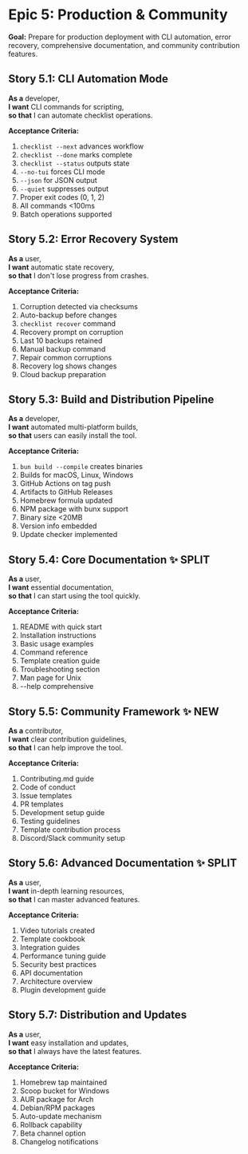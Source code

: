 # Epic 5: Production & Community

**Goal:** Prepare for production deployment with CLI automation, error recovery, comprehensive documentation, and community contribution features.

## Story 5.1: CLI Automation Mode

**As a** developer,  
**I want** CLI commands for scripting,  
**so that** I can automate checklist operations.

**Acceptance Criteria:**

1. `checklist --next` advances workflow
2. `checklist --done` marks complete
3. `checklist --status` outputs state
4. `--no-tui` forces CLI mode
5. `--json` for JSON output
6. `--quiet` suppresses output
7. Proper exit codes (0, 1, 2)
8. All commands <100ms
9. Batch operations supported

## Story 5.2: Error Recovery System

**As a** user,  
**I want** automatic state recovery,  
**so that** I don't lose progress from crashes.

**Acceptance Criteria:**

1. Corruption detected via checksums
2. Auto-backup before changes
3. `checklist recover` command
4. Recovery prompt on corruption
5. Last 10 backups retained
6. Manual backup command
7. Repair common corruptions
8. Recovery log shows changes
9. Cloud backup preparation

## Story 5.3: Build and Distribution Pipeline

**As a** developer,  
**I want** automated multi-platform builds,  
**so that** users can easily install the tool.

**Acceptance Criteria:**

1. `bun build --compile` creates binaries
2. Builds for macOS, Linux, Windows
3. GitHub Actions on tag push
4. Artifacts to GitHub Releases
5. Homebrew formula updated
6. NPM package with bunx support
7. Binary size <20MB
8. Version info embedded
9. Update checker implemented

## Story 5.4: Core Documentation ✨ SPLIT

**As a** user,  
**I want** essential documentation,  
**so that** I can start using the tool quickly.

**Acceptance Criteria:**

1. README with quick start
2. Installation instructions
3. Basic usage examples
4. Command reference
5. Template creation guide
6. Troubleshooting section
7. Man page for Unix
8. --help comprehensive

## Story 5.5: Community Framework ✨ NEW

**As a** contributor,  
**I want** clear contribution guidelines,  
**so that** I can help improve the tool.

**Acceptance Criteria:**

1. Contributing.md guide
2. Code of conduct
3. Issue templates
4. PR templates
5. Development setup guide
6. Testing guidelines
7. Template contribution process
8. Discord/Slack community setup

## Story 5.6: Advanced Documentation ✨ SPLIT

**As a** user,  
**I want** in-depth learning resources,  
**so that** I can master advanced features.

**Acceptance Criteria:**

1. Video tutorials created
2. Template cookbook
3. Integration guides
4. Performance tuning guide
5. Security best practices
6. API documentation
7. Architecture overview
8. Plugin development guide

## Story 5.7: Distribution and Updates

**As a** user,  
**I want** easy installation and updates,  
**so that** I always have the latest features.

**Acceptance Criteria:**

1. Homebrew tap maintained
2. Scoop bucket for Windows
3. AUR package for Arch
4. Debian/RPM packages
5. Auto-update mechanism
6. Rollback capability
7. Beta channel option
8. Changelog notifications
